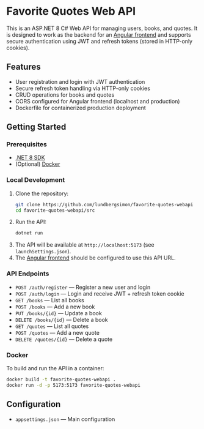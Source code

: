 # Favorite Quotes Web API

This is an ASP.NET 8 C# Web API for managing users, books, and quotes. It is designed to work as the backend for an [Angular frontend]("https://github.com/lundbergsimon/favorite-quotes-frontend") and supports secure authentication using JWT and refresh tokens (stored in HTTP-only cookies).

## Features
- User registration and login with JWT authentication
- Secure refresh token handling via HTTP-only cookies
- CRUD operations for books and quotes
- CORS configured for Angular frontend (localhost and production)
- Dockerfile for containerized production deployment

## Getting Started

### Prerequisites
- [.NET 8 SDK](https://dotnet.microsoft.com/en-us/download/dotnet/8.0)
- (Optional) [Docker](https://www.docker.com/)

### Local Development
1. Clone the repository:
   ```sh
   git clone https://github.com/lundbergsimon/favorite-quotes-webapi
   cd favorite-quotes-webapi/src
   ```
2. Run the API:
   ```sh
   dotnet run
   ```
3. The API will be available at `http://localhost:5173` (see `launchSettings.json`).
4. The [Angular frontend]("https://github.com/lundbergsimon/favorite-quotes-frontend") should be configured to use this API URL.

### API Endpoints
- `POST /auth/register` — Register a new user and login
- `POST /auth/login` — Login and receive JWT + refresh token cookie
- `GET /books` — List all books
- `POST /books` — Add a new book
- `PUT /books/{id}` — Update a book
- `DELETE /books/{id}` — Delete a book
- `GET /quotes` — List all quotes
- `POST /quotes` — Add a new quote
- `DELETE /quotes/{id}` — Delete a quote

### Docker
To build and run the API in a container:
```sh
docker build -t favorite-quotes-webapi .
docker run -d -p 5173:5173 favorite-quotes-webapi
```

## Configuration
- `appsettings.json` — Main configuration
